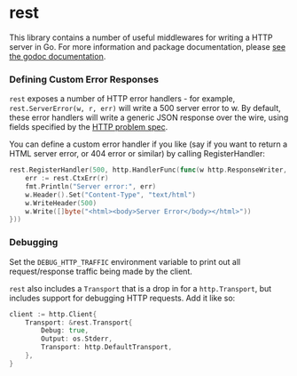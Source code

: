 # rest

This library contains a number of useful middlewares for writing a HTTP server
in Go. For more information and package documentation, please [see the godoc
documentation][gddo].

### Defining Custom Error Responses

`rest` exposes a number of HTTP error handlers - for example,
`rest.ServerError(w, r, err)` will write a 500 server error to w. By default,
these error handlers will write a generic JSON response over the wire, using
fields specified by the [HTTP problem spec][spec].

You can define a custom error handler if you like (say if you want to return
a HTML server error, or 404 error or similar) by calling RegisterHandler:

```go
rest.RegisterHandler(500, http.HandlerFunc(func(w http.ResponseWriter, r *http.Request) {
    err := rest.CtxErr(r)
    fmt.Println("Server error:", err)
    w.Header().Set("Content-Type", "text/html")
    w.WriteHeader(500)
    w.Write([]byte("<html><body>Server Error</body></html>"))
}))
```

[spec]: https://tools.ietf.org/html/draft-ietf-appsawg-http-problem-03

### Debugging

Set the `DEBUG_HTTP_TRAFFIC` environment variable to print out all
request/response traffic being made by the client.

`rest` also includes a `Transport` that is a drop in for a `http.Transport`,
but includes support for debugging HTTP requests. Add it like so:

```go
client := http.Client{
    Transport: &rest.Transport{
        Debug: true,
        Output: os.Stderr,
        Transport: http.DefaultTransport,
    },
}
```

[gddo]: https://godoc.org/github.com/Shyp/rest
